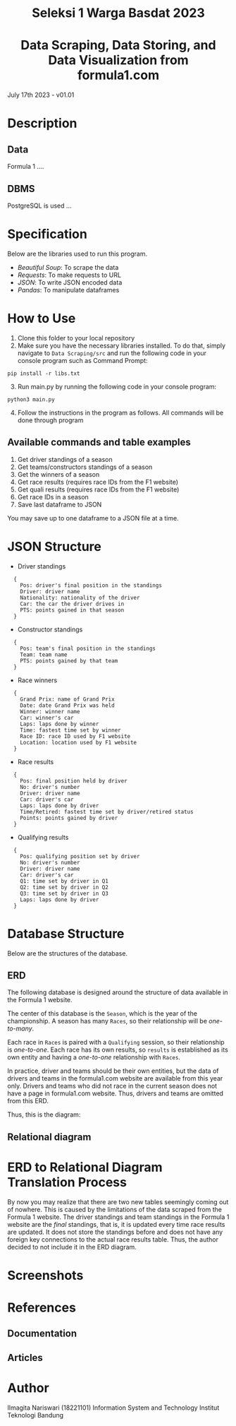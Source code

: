 <h1 align="center">Seleksi 1 Warga Basdat 2023</h1>
<h1 align="center">Data Scraping, Data Storing, and Data Visualization from formula1.com</h1>

July 17th 2023 - v01.01

# Description
## Data
Formula 1 .... 

## DBMS
PostgreSQL is used ...

# Specification
Below are the libraries used to run this program.

* *Beautiful Soup*: To scrape the data
* *Requests*: To make requests to URL
* *JSON*: To write JSON encoded data
* *Pandas*: To manipulate dataframes

# How to Use
1. Clone this folder to your local repository
2. Make sure you have the necessary libraries installed. To do that, simply navigate to `Data Scraping/src` and run the following code in your console program such as Command Prompt:
```
pip install -r libs.txt
```
3. Run main.py by running the following code in your console program:
```
python3 main.py
```
4. Follow the instructions in the program as follows. All commands will be done through program

## Available commands and table examples
1. Get driver standings of a season
2. Get teams/constructors standings of a season
3. Get the winners of a season
4. Get race results (requires race IDs from the F1 website)
5. Get quali results (requires race IDs from the F1 website)
6. Get race IDs in a season
7. Save last dataframe to JSON

You may save up to one dataframe to a JSON file at a time.

# JSON Structure
* Driver standings
```
  {
    Pos: driver's final position in the standings
    Driver: driver name
    Nationality: nationality of the driver
    Car: the car the driver drives in
    PTS: points gained in that season
  }
```
* Constructor standings
```
  {
    Pos: team's final position in the standings
    Team: team name
    PTS: points gained by that team
  }
```
* Race winners
```
  {
    Grand Prix: name of Grand Prix
    Date: date Grand Prix was held
    Winner: winner name
    Car: winner's car
    Laps: laps done by winner
    Time: fastest time set by winner
    Race ID: race ID used by F1 website
    Location: location used by F1 website
  }
```
* Race results
```
  {
    Pos: final position held by driver
    No: driver's number
    Driver: driver name
    Car: driver's car
    Laps: laps done by driver
    Time/Retired: fastest time set by driver/retired status
    Points: points gained by driver
  }
```
* Qualifying results
```
  {
    Pos: qualifying position set by driver
    No: driver's number
    Driver: driver name
    Car: driver's car
    Q1: time set by driver in Q1
    Q2: time set by driver in Q2
    Q3: time set by driver in Q3
    Laps: laps done by driver
  }
```
# Database Structure
Below are the structures of the database.

## ERD
The following database is designed around the structure of data available in the Formula 1 website.

The center of this database is the `Season`, which is the year of the championship. A season has many `Races`, so their relationship will be _one-to-many_.

Each race in `Races` is paired with a `Qualifying` session, so their relationship is _one-to-one_. Each race has its own results, so `results` is established as its own entity and having a _one-to-one_ relationship with `Races`. 

In practice, driver and teams should be their own entities, but the data of drivers and teams in the formula1.com website are available from this year only. Drivers and teams who did not race in the current season does not have a page in formula1.com website. Thus, drivers and teams are omitted from this ERD.

Thus, this is the diagram:

## Relational diagram


# ERD to Relational Diagram Translation Process

By now you may realize that there are two new tables seemingly coming out of nowhere. This is caused by the limitations of the data scraped from the Formula 1 website. The driver standings and team standings in the Formula 1 website are the *final* standings, that is, it is updated every time race results are updated. It does not store the standings before and does not have any foreign key connections to the actual race results table. Thus, the author decided to not include it in the ERD diagram.


# Screenshots

# References
## Documentation
## Articles


# Author
Ilmagita Nariswari (18221101)
Information System and Technology
Institut Teknologi Bandung
